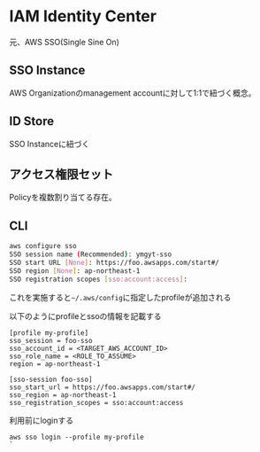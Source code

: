# IAM Identity Center

元、AWS SSO(Single Sine On)

## SSO Instance

AWS Organizationのmanagement accountに対して1:1で紐づく概念。  

## ID Store

SSO Instanceに紐づく

## アクセス権限セット

Policyを複数割り当てる存在。

## CLI

```sh
aws configure sso
SSO session name (Recommended): ymgyt-sso
SSO start URL [None]: https://foo.awsapps.com/start#/
SSO region [None]: ap-northeast-1
SSO registration scopes [sso:account:access]:
```

これを実施すると`~/.aws/config`に指定したprofileが追加される

以下のようにprofileとssoの情報を記載する

```text
[profile my-profile]
sso_session = foo-sso
sso_account_id = <TARGET_AWS_ACCOUNT_ID>
sso_role_name = <ROLE_TO_ASSUME>
region = ap-northeast-1

[sso-session foo-sso]
sso_start_url = https://foo.awsapps.com/start#/
sso_region = ap-northeast-1
sso_registration_scopes = sso:account:access
```


利用前にloginする
```
aws sso login --profile my-profile
`

